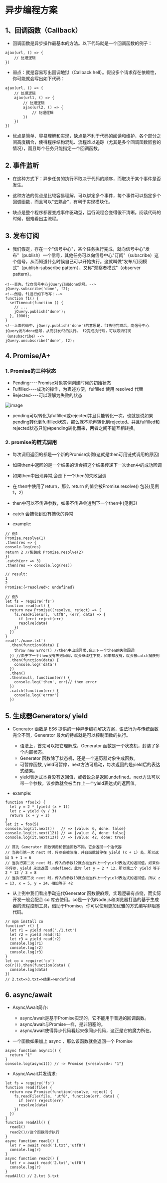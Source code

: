 # 异步编程方案

## 1、回调函数（Callback）

- 回调函数是异步操作最基本的方法。以下代码就是一个回调函数的例子：

```
ajax(url, () => {
    // 处理逻辑
})

```

- 弱点：就是容易写出回调地狱（Callback hell）。假设多个请求存在依赖性，你可能就会写出如下代码：
```
ajax(url, () => {
    // 处理逻辑
    ajax(url1, () => {
        // 处理逻辑
        ajax(url2, () => {
            // 处理逻辑
        })
    })
})

```

- 优点是简单、容易理解和实现，缺点是不利于代码的阅读和维护，各个部分之间高度耦合，使得程序结构混乱、流程难以追踪（尤其是多个回调函数嵌套的情况），而且每个任务只能指定一个回调函数。


## 2. 事件监听

- 在这种方式下：异步任务的执行不取决于代码的顺序，而取决于某个事件是否发生。

- 这种方法的优点是比较容易理解，可以绑定多个事件，每个事件可以指定多个回调函数，而且可以"去耦合"，有利于实现模块化。
- 缺点是整个程序都要变成事件驱动型，运行流程会变得很不清晰。阅读代码的时候，很难看出主流程。


## 3. 发布订阅

- 我们假定，存在一个"信号中心"，某个任务执行完成，就向信号中心"发布"（publish）一个信号，其他任务可以向信号中心"订阅"（subscribe）这个信号，从而知道什么时候自己可以开始执行。这就叫做"发布/订阅模式"（publish-subscribe pattern），又称"观察者模式"（observer pattern）。


```
<!--首先，f2向信号中心jQuery订阅done信号。-->
jQuery.subscribe('done', f2);
<!--然后，f1进行如下改写：-->
function f1() {
  setTimeout(function () {
    // ...
    jQuery.publish('done');
  }, 1000);
}
<!--上面代码中，jQuery.publish('done')的意思是，f1执行完成后，向信号中心jQuery发布done信号，从而引发f2的执行。 f2完成执行后，可以取消订阅（unsubscribe）-->
jQuery.unsubscribe('done', f2);

```

## 4. Promise/A+

### 1. Promise的三种状态

- Pending----Promise对象实例创建时候的初始状态
- Fulfilled----成功的操作，为表述方便，fulfilled 使用 resolved 代替
- Rejected----可以理解为失败的状态

![image](https://user-gold-cdn.xitu.io/2019/1/6/16821592df2d2d58?imageView2/0/w/1280/h/960/format/webp/ignore-error/1)

- pending可以转化为fulfilled或rejected并且只能转化一次，也就是说如果pending转化到fulfilled状态，那么就不能再转化到rejected。并且fulfilled和rejected状态只能由pending转化而来，两者之间不能互相转换。

### 2. promise的链式调用

- 每次调用返回的都是一个新的Promise实例(这就是then可用链式调用的原因)
- 如果then中返回的是一个结果的话会把这个结果传递下一次then中的成功回调
- 如果then中出现异常,会走下一个then的失败回调
- 在 then中使用了return，那么 return 的值会被Promise.resolve() 包装(见例1，2)
- then中可以不传递参数，如果不传递会透到下一个then中(见例3)
- catch 会捕获到没有捕获的异常

- example:
```
// 例1
Promise.resolve(1)
.then(res => {
console.log(res)
return 2 //包装成 Promise.resolve(2)
})
.catch(err => 3)
.then(res => console.log(res))

// result:
1
2
Promise:{<resolved>: undefined}
```

```
// 例3
let fs = require('fs')
function read(url) {
  return new Promise((resolve, reject) => {
    fs.readFile(url, 'utf8', (err, data) => {
      if (err) reject(err)
      resolve(data)
    })
  })
}
read('./name.txt')
  .then(function(data) {
    throw new Error() //then中出现异常,会走下一个then的失败回调
  }) //由于下一个then没有失败回调，就会继续往下找，如果都没有，就会被catch捕获到
  .then(function(data) {
    console.log('data')
  })
  .then()
  .then(null, function(err) {
    console.log('then', err)// then error
  })
  .catch(function(err) {
    console.log('error')
  })

```

## 5. 生成器Generators/ yield

- Generator 函数是 ES6 提供的一种异步编程解决方案，语法行为与传统函数完全不同，Generator 最大的特点就是可以控制函数的执行。

    - 语法上，首先可以把它理解成，Generator 函数是一个状态机，封装了多个内部状态。
    - Generator 函数除了状态机，还是一个遍历器对象生成函数。
    - 可暂停函数, yield可暂停，next方法可启动，每次返回的是yield后的表达式结果。
    - yield表达式本身没有返回值，或者说总是返回undefined。next方法可以带一个参数，该参数就会被当作上一个yield表达式的返回值。

- example:

```
function *foo(x) {
  let y = 2 * (yield (x + 1))
  let z = yield (y / 3)
  return (x + y + z)
}
let it = foo(5)
console.log(it.next())   // => {value: 6, done: false}
console.log(it.next(12)) // => {value: 8, done: false}
console.log(it.next(13)) // => {value: 42, done: true}

// 首先 Generator 函数调用和普通函数不同，它会返回一个迭代器
// 当执行第一次 next 时，传参会被忽略，并且函数暂停在 yield (x + 1) 处，所以返回 5 + 1 = 6
// 当执行第二次 next 时，传入的参数12就会被当作上一个yield表达式的返回值，如果你不传参，yield 永远返回 undefined。此时 let y = 2 * 12，所以第二个 yield 等于 2 * 12 / 3 = 8
// 当执行第三次 next 时，传入的参数13就会被当作上一个yield表达式的返回值，所以 z = 13, x = 5, y = 24，相加等于 42
```

- 从上例中我们看出手动迭代Generator 函数很麻烦，实现逻辑有点绕，而实际开发一般会配合 co 库去使用。co是一个为Node.js和浏览器打造的基于生成器的流程控制工具，借助于Promise，你可以使用更加优雅的方式编写非阻塞代码。

```
// npm install co
function* r() {
  let r1 = yield read('./1.txt')
  let r2 = yield read(r1)
  let r3 = yield read(r2)
  console.log(r1)
  console.log(r2)
  console.log(r3)
}
let co = require('co')
co(r()).then(function(data) {
  console.log(data)
})
// 2.txt=>3.txt=>结束=>undefined
```

## 6. async/await

- Async/Await简介:
    - async/await是基于Promise实现的，它不能用于普通的回调函数。
    - async/await与Promise一样，是非阻塞的。
    - async/await使得异步代码看起来像同步代码，这正是它的魔力所在。

- 一个函数如果加上 async ，那么该函数就会返回一个 Promise

```
async function async1() {
  return "1"
}
console.log(async1()) // -> Promise {<resolved>: "1"}
```

- Async/Await并发请求:

```
let fs = require('fs')
function read(file) {
  return new Promise(function(resolve, reject) {
    fs.readFile(file, 'utf8', function(err, data) {
      if (err) reject(err)
      resolve(data)
    })
  })
}
function readAll() {
  read1()
  read2()//这个函数同步执行
}
async function read1() {
  let r = await read('1.txt','utf8')
  console.log(r)
}
async function read2() {
  let r = await read('2.txt','utf8')
  console.log(r)
}
readAll() // 2.txt 3.txt
```








